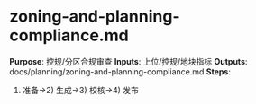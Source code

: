# zoning-and-planning-compliance.md

**Purpose**: 控规/分区合规审查
**Inputs**: 上位/控规/地块指标
**Outputs**: docs/planning/zoning-and-planning-compliance.md
**Steps**:

1. 准备→2) 生成→3) 校核→4) 发布
